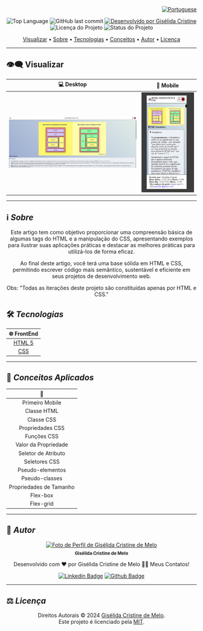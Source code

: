<div align="right">
  
  [![Portuguese](https://cdn-icons-png.flaticon.com/32/3022/3022546.png)](README.md)

</div>

<p align="center"> 
  <img alt="Top Language" src="https://img.shields.io/github/languages/top/giselida/blog-preview?color=3498db&style=for-the-badge">
  <img alt="GitHub last commit" src="https://img.shields.io/github/last-commit/giselida/blog-preview?color=3498db&style=for-the-badge&label=Ultimo%20Commit">   
  <a href="https://github.com/giselida">
    <img alt="Desenvolvido por Gisélida Cristine" src="https://img.shields.io/badge/Desenvolvedor-Gisélida%20Cristine-%3498db?color=3498db&style=for-the-badge&label=Desenvolvedor">
  </a>  
  <img alt="Licença do Projeto" src="https://img.shields.io/apm/l/vim-mode?style=for-the-badge&label=licen%C3%A7a"/>   
   <img alt="Status do Projeto" src="https://img.shields.io/badge/Concluído-%3498db?color=3498db&style=for-the-badge&label=Status">   
</p>

<p align="center">
 <a href="#eye_speech_bubble-visualizar">Visualizar</a> •
 <a href="#information_source-sobre">Sobre</a> •
 <a href="#hammer_and_wrench-tecnologias">Tecnologias</a> • 
 <a href="#brain-conceitos-aplicados">Conceitos</a> •
 <a href="#girl-autor">Autor</a> •
 <a href="#balance_scale-licença">Licença</a>
</p>

---

## :eye_speech_bubble: **Visualizar**

<div align="center">

|                            :computer: Desktop                             |                              :iphone: Mobile                               |
| :----------------------------------------------------------------------: | :------------------------------------------------------------------------: |
| <kbd><img src=".github/html-page.png" alt="Desktop"/></kbd> | <kbd><img src=".github/html-mobile-page.png" alt="Mobile"/></kbd> |

</div>
  
---

## :information_source: _Sobre_

<div align="center">

Este artigo tem como objetivo proporcionar uma compreensão básica de algumas tags do HTML e a manipulação do CSS, apresentando exemplos para ilustrar suas aplicações práticas e destacar as melhores práticas para utilizá-los de forma eficaz.

Ao final deste artigo, você terá uma base sólida em HTML e CSS, permitindo escrever código mais semântico, sustentável e eficiente em seus projetos de desenvolvimento web.

Obs: "Todas as iterações deste projeto são constituídas apenas por HTML e CSS."

</div>

## :hammer_and_wrench: _Tecnologias_

<div align="center">

|         :globe_with_meridians: FrontEnd          |
| :----------------------------------------------: |
|    [HTML 5](https://www.w3schools.com/html/)     |
| [CSS](https://www.w3schools.com/css/default.asp) |

</div>

---

## :brain: _Conceitos Aplicados_

<div align="center">

| :page_facing_up: |
| :--------------: |
|   Primeiro Mobile    |
|    Classe HTML    |
|    Classe CSS     |
|    Propriedades CSS     |
|    Funções CSS     |
|    Valor da Propriedade    |
|    Seletor de Atributo    |
|    Seletores CSS    |
| Pseudo-elementos  |
| Pseudo-classes  |
| Propriedades de Tamanho  |
|     Flex-box     |
|     Flex-grid     |

</div>

---

## :girl: _Autor_

<div align="center">

<a href="https://github.com/giselida">
 <img src="https://avatars.githubusercontent.com/u/121522235?s=400&u=9617fb4d837987d46405673bbe32605346717d5a&v=4"  width="100px;" alt="Foto de Perfil de Gisélida Cristine de Melo"/>
 <br/>
 <sub><b>Gisélida Cristine de Melo</b></sub>
</a>

Desenvolvido com ❤️ por Gisélida Cristine de Melo 👋🏽 Meus Contatos!

[![Linkedin Badge](https://img.shields.io/badge/-Gisélida_Cristine-blue?style=flat-square&logo=Linkedin&logoColor=white)](https://www.linkedin.com/in/giselida-cristine/)
[![Github Badge](https://img.shields.io/badge/-Gisélida_Cristine-000?style=flat-square&logo=Github&logoColor=white)](https://github.com/giselida)

</div>

---

## :balance_scale: _Licença_

<div align="center">

Direitos Autorais ©️ 2024 [Gisélida Cristine de Melo](https://github.com/giselida).<br />
Este projeto é licenciado pela [MIT](./LICENSE).

</div>
